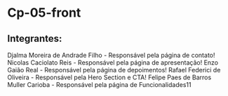 # Cp-05-front

## Integrantes:
Djalma Moreira de Andrade Filho - Responsável pela página de contato!
Nicolas Caciolato Reis - Responsável pela página de apresentação!
Enzo Gaião Real - Responsável pela página de depoimentos!
Rafael Federici de Oliveira - Responsável pela Hero Section e CTA!
Felipe Paes de Barros Muller Carioba - Responsável pela página de Funcionalidades11